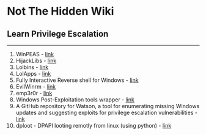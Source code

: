 # Not The Hidden Wiki

## Learn Privilege Escalation
-----

1. WinPEAS - [link](https://github.com/carlospolop/PEASS-ng/tree/master/winPEAS)
2. HijackLibs - [link](https://hijacklibs.net/)
3. Lolbins - [link](https://lolbas-project.github.io/#)
4. LolApps - [link](https://lolapps-project.github.io/#)
5. Fully Interactive Reverse shell for Windows - [link](https://github.com/antonioCoco/ConPtyShell)
6. EvilWinrm - [link](https://github.com/Hackplayers/evil-winrm)
7. emp3r0r - [link](https://github.com/jm33-m0/emp3r0r)
8. Windows Post-Exploitation tools wrapper - [link](https://github.com/Karmaz95/crimson_wisp)
9. A GitHub repository for Watson, a tool for enumerating missing Windows updates and suggesting exploits for privilege escalation vulnerabilities - [link](https://github.com/rasta-mouse/Watson)
10. dploot - DPAPI looting remotly from linux (using python) - [link](https://github.com/zblurx/dploot)
